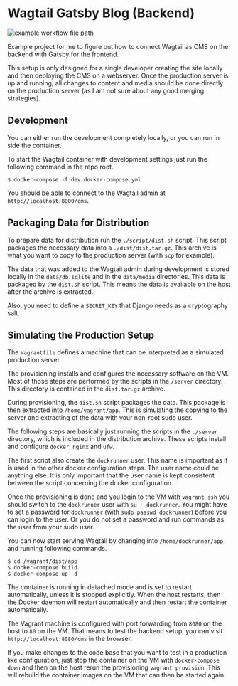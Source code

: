 # Wagtail Gatsby Blog (Backend)

![example workflow file path](https://github.com/tbrlpld/wagtail-gatsby-blog-backend/workflows/.github/workflows/first-workflow.yml/badge.svg)

Example project for me to figure out how to connect Wagtail as CMS on the
backend with Gatsby for the frontend.

This setup is only designed for a single developer creating the site locally
and then deploying the CMS on a webserver. Once the production server is up
and running, all changes to content and media should be done directly on the
production server (as I am not sure about any good merging strategies).

## Development

You can either run the development completely locally, or you can run in side
the container.

To start the Wagtail container with development settings just run the following
command in the repo root.

```shell
$ docker-compose -f dev.docker-compose.yml
```

You should be able to connect to the Wagtail admin at
`http://localhost:8000/cms`.

## Packaging Data for Distribution

To prepare data for distribution run the `./script/dist.sh` script.
This script packages the necessary data into a `./dist/dist.tar.gz`.
This archive is what you want to copy to the production server (with `scp` for
example).

The data that was added to the Wagtail admin during development is stored
locally in the `data/db.sqlite` and in the `data/media` directories.
This data is packaged by the `dist.sh` script. This means the data is available
on the host after the archive is extracted.

Also, you need to define a `SECRET_KEY` that Django needs as a cryptography
salt.

## Simulating the Production Setup

The `Vagrantfile` defines a machine that can be interpreted as a simulated
production server.

The provisioning installs and configures the necessary software on the VM. Most
of those steps are performed by the scripts in the `/server` directory. This
directory is contained in the `dist.tar.gz` archive.

During provisioning, the `dist.sh` script packages the data. This package is
then extracted into `/home/vagrant/app`. This is simulating the copying to the
server and extracting of the data with your non-root sudo user.

The following steps are basically just running the scripts in the `./server`
directory, which is included in the distribution archive. These scripts install
and configure `docker`, `nginx` and `ufw`.

The first script also create the `dockrunner` user. This name is important as
it is used in the other docker configuration steps. The user name could be
anything else. It is only important that the user name is kept consistent
between the script concerning the docker configuration.

Once the provisioning is done and you login to the VM with `vagrant ssh` you
should switch to the `dockrunner` user with `su - dockrunner`. You might have to
set a password for `dockrunner` (with `sudp passwd dockrunner`) before you can
login to the user. Or you do not set a password and run commands as the user
from your sudo user.

You can now start serving Wagtail by changing into `/home/dockrunner/app` and
running following commands.

```shell
$ cd /vagrant/dist/app
$ docker-compose build
$ docker-compose up -d
```

The container is running in detached mode and is set to restart automatically,
unless it is stopped explicitly. When the host restarts, then the Docker daemon
will restart automatically and then restart the container automatically.

The Vagrant machine is configured with port forwarding from `8080` on the host
to `80` on the VM. That means to test the backend setup, you can visit
`http://localhost:8080/cms` in the browser.

If you make changes to the code base that you want to test in a production
like configuration, just stop the container on the VM with `docker-compose down`
and then on the host rerun the provisioning `vagrant provision`.
This will rebuild the container images on the VM that can then be started again.
